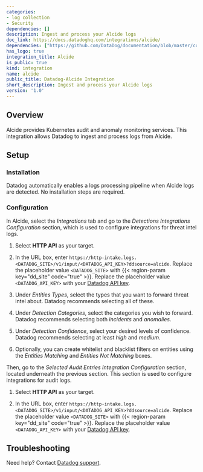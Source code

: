 ```yaml
---
categories:
- log collection
- Security
dependencies: []
description: Ingest and process your Alcide logs
doc_link: https://docs.datadoghq.com/integrations/alcide/
dependencies: ["https://github.com/DataDog/documentation/blob/master/content/en/integrations/alcide.md"]
has_logo: true
integration_title: Alcide
is_public: true
kind: integration
name: alcide
public_title: Datadog-Alcide Integration
short_description: Ingest and process your Alcide logs
version: '1.0'
---
```


## Overview

Alcide provides Kubernetes audit and anomaly monitoring services. This integration allows Datadog to ingest and process logs from Alcide.

## Setup

### Installation

Datadog automatically enables a logs processing pipeline when Alcide logs are detected. No installation steps are required.

### Configuration

In Alcide, select the _Integrations_ tab and go to the _Detections Integrations Configuration_ section, which is used to configure integrations for threat intel logs.

1. Select **HTTP API** as your target.

2. In the URL box, enter `https://http-intake.logs.<DATADOG_SITE>/v1/input/<DATADOG_API_KEY>?ddsource=alcide`. Replace the placeholder value `<DATADOG_SITE>` with {{< region-param key="dd_site" code="true" >}}. Replace the placeholder value `<DATADOG_API_KEY>` with your [Datadog API key][1].

3. Under _Entities Types_, select the types that you want to forward threat intel about. Datadog recommends selecting all of these.

4. Under _Detection Categories_, select the categories you wish to forward. Datadog recommends selecting both _incidents_ and _anomalies_.

5. Under _Detection Confidence_, select your desired levels of confidence. Datadog recommends selecting at least _high_ and _medium_.

6. Optionally, you can create whitelist and blacklist filters on entities using the _Entities Matching_ and _Entities Not Matching_ boxes.

Then, go to the _Selected Audit Entries Integration Configuration_ section, located underneath the previous section. This section is used to configure integrations for audit logs.

1. Select **HTTP API** as your target.

2. In the URL box, enter `https://http-intake.logs.<DATADOG_SITE>/v1/input/<DATADOG_API_KEY>?ddsource=alcide`. Replace the placeholder value `<DATADOG_SITE>` with {{< region-param key="dd_site" code="true" >}}. Replace the placeholder value `<DATADOG_API_KEY>` with your [Datadog API key][1].

## Troubleshooting

Need help? Contact [Datadog support][2].

[1]: https://app.datadoghq.com/account/settings#api
[2]: /help
